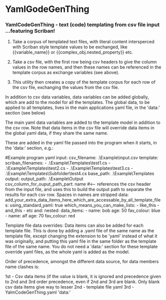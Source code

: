 # YamlGodeGenThing
### YamlCodeGenThing - text (code) templating from csv file input ...featuring Scriban!


1) Take a corpus of templated text files, with literal content intersperced with Scriban style template values to be exchanged, like {{variable_name}} or {{complex_obj.nested_property}} etc.

2) Take a csv file, with the first row being csv headers to give the column values in the row names, and then these names can be referenced in the template corpus as exchange variables (see above). 

3) This utility then creates a copy of the template corpus for each row of the csv file, exchanging the values from the csv file.


In addition to csv data variables, data variables can be added globally, which are add to the model for all the templates. 
The global data, to be applied to all templates, lives in the main applications yaml file, in the 'data:' section (see below)

The main yaml data variables are added to the template model in addition to the csv row. Note that data items in the csv file will override data items in the global yaml data, if they share the same name. 

These are added in the yaml file passed into the program when it starts, in the 'data:' section, e.g.:


#Example program yaml
input:
  csv_filename: .\Example\input.csv
template:
  scriban_filenames:
    - .\Example\Templates\test1.cs
    - .\Example\Templates\test2.cs
    - .\Example\Templates\test3.cs
    - .\Example\Templates\Subfolder\test4.cs
  base_path: .\Example\Templates\
output:
  output_path: .\Example\Output\
  csv_column_for_ouput_path_part: name #<-- references the csv header from the input file, and uses this to build the output path to separate the results for each csv row. Spaces in names are stripped
data:
  add_your_extra_data_items_here_which_are_accessable_by_all_template_files:
    using_standard_yaml: true
  which_means_you_can_make_lists:
    - like_this
    - and_this
    - etc
  and:
    nested:
      data_items:
         - name: bob
           age: 50
           fav_colour: blue
         - name: alf
           age: 70
           fav_colour: red
    


Template file data overrides:
Data items can also be added for each template file. This is done by adding a .yaml file of the same name as the template file, except changing the extension to be 'yaml' instead of what it was originally, and putting this yaml file in the same folder as the template file of the same name. You do not need a 'data:' section for these template override yaml files, as the whole yaml is added as the model. 

Order of precedence, amongst the different data source, for data members name clashes is:

1st - Csv data items   (if the value is blank, it is ignored and precedence given to 2nd and 3rd order precedence, even if 2nd and 3rd are blank. Only blank csv data items give way to lesser
2nd - template file yaml
3rd - YalmCodeGenThing.yaml 'data:'



